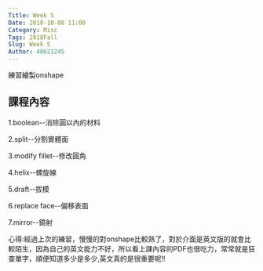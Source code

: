 ```yaml
---
Title: Week 5
Date: 2018-10-08 11:00
Category: Misc
Tags: 2018Fall
Slug: Week 5
Author: 40623245
---
```


練習繪製onshape

<!-- PELICAN_END_SUMMARY -->

課程內容
----

1.boolean--消除圓以內的材料

2.split--分割實體面

3.modify fillet--修改圓角

4.helix--螺旋線

5.draft--拔模

6.replace face--偏移表面

7.mirror--鏡射

心得:經過上次的練習，慢慢的對onshape比較熟了，對於介面是英文版的就會比較陌生，因為自己的英文能力不好，所以看上課內容的PDF也很吃力，常常就是狂查單字，順便知道多少是多少,英文真的是很重要呢!!



